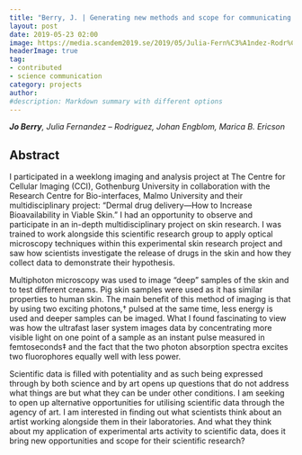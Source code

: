 ```yaml
---
title: "Berry, J. | Generating new methods and scope for communicating scientific research where reprocessing Advanced Imaging data is used as an essential part of a creative protocol"
layout: post
date: 2019-05-23 02:00
image: https://media.scandem2019.se/2019/05/Julia-Fern%C3%A1ndez-Rodr%C3%ADguez.jpg
headerImage: true
tag:
- contributed
- science communication
category: projects
author:
#description: Markdown summary with different options
---
```


_**Jo Berry**, Julia Fernandez – Rodriguez,  Johan Engblom, Marica B. Ericson_<br/>

## Abstract

I participated in a weeklong imaging and analysis project at The Centre for Cellular Imaging (CCI), Gothenburg University in collaboration with the Research Centre for Bio-interfaces, Malmo University and their multidisciplinary project: “Dermal drug delivery—How to Increase Bioavailability in Viable Skin.” I had an opportunity to observe and participate in an in-depth multidisciplinary project on skin research. I was trained to work alongside this scientific research group to apply optical microscopy techniques within this experimental skin research project and saw how scientists investigate the release of drugs in the skin and how they collect data to demonstrate their hypothesis. <br/>

Multiphoton microscopy was used to image “deep” samples of the skin and to test different creams. Pig skin samples were used as it has similar properties to human skin. The main benefit of this method of imaging is that by using two exciting photons,† pulsed at the same time, less energy is used and deeper samples can be imaged. What I found fascinating to view was how the ultrafast laser system images data by concentrating more visible light on one point of a sample as an instant pulse measured in femtoseconds‡ and the fact that the two photon absorption spectra excites two fluorophores equally well with less power.<br/>

Scientific data is filled with potentiality and as such being expressed through by both science and by art opens up questions that do not address what things are but what they can be under other conditions.  I am seeking to open up alternative opportunities for utilising scientific data through the agency of art. I am interested in finding out what scientists think about an artist working alongside them in their laboratories.  And what they think about my application of experimental arts activity to scientific data, does it bring new opportunities and scope for their scientific research?<br/>
